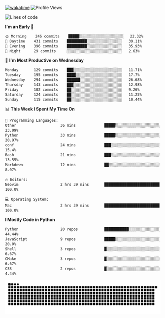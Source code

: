 [![wakatime](https://wakatime.com/badge/user/b920b284-3cde-4cd4-b72e-f7f22d050b16.svg)](https://wakatime.com/@b920b284-3cde-4cd4-b72e-f7f22d050b16)
![Profile Views](http://img.shields.io/badge/Profile%20Views-4586-blue)
<!--START_SECTION:waka-->
![Lines of code](https://img.shields.io/badge/From%20Hello%20World%20I%27ve%20Written--774%20Thousand%20lines%20of%20code-blue)

**I'm an Early 🐤** 

```text
🌞 Morning    246 commits    █████░░░░░░░░░░░░░░░░░░░░   22.32% 
🌆 Daytime    431 commits    █████████░░░░░░░░░░░░░░░░   39.11% 
🌃 Evening    396 commits    █████████░░░░░░░░░░░░░░░░   35.93% 
🌙 Night      29 commits     ░░░░░░░░░░░░░░░░░░░░░░░░░   2.63%

```
📅 **I'm Most Productive on Wednesday** 

```text
Monday       129 commits    ███░░░░░░░░░░░░░░░░░░░░░░   11.71% 
Tuesday      195 commits    ████░░░░░░░░░░░░░░░░░░░░░   17.7% 
Wednesday    294 commits    ██████░░░░░░░░░░░░░░░░░░░   26.68% 
Thursday     143 commits    ███░░░░░░░░░░░░░░░░░░░░░░   12.98% 
Friday       102 commits    ██░░░░░░░░░░░░░░░░░░░░░░░   9.26% 
Saturday     124 commits    ██░░░░░░░░░░░░░░░░░░░░░░░   11.25% 
Sunday       115 commits    ██░░░░░░░░░░░░░░░░░░░░░░░   10.44%

```


📊 **This Week I Spent My Time On** 

```text
💬 Programming Languages: 
Other                    36 mins             █████░░░░░░░░░░░░░░░░░░░░   23.09% 
Python                   33 mins             █████░░░░░░░░░░░░░░░░░░░░   20.97% 
conf                     24 mins             ███░░░░░░░░░░░░░░░░░░░░░░   15.4% 
Bash                     21 mins             ███░░░░░░░░░░░░░░░░░░░░░░   13.55% 
Markdown                 12 mins             ██░░░░░░░░░░░░░░░░░░░░░░░   8.07%

🔥 Editors: 
Neovim                   2 hrs 39 mins       █████████████████████████   100.0%

💻 Operating System: 
Mac                      2 hrs 39 mins       █████████████████████████   100.0%

```

**I Mostly Code in Python** 

```text
Python                   20 repos            ███████████░░░░░░░░░░░░░░   44.44% 
JavaScript               9 repos             █████░░░░░░░░░░░░░░░░░░░░   20.0% 
Shell                    3 repos             █░░░░░░░░░░░░░░░░░░░░░░░░   6.67% 
CMake                    3 repos             █░░░░░░░░░░░░░░░░░░░░░░░░   6.67% 
CSS                      2 repos             █░░░░░░░░░░░░░░░░░░░░░░░░   4.44%

```



<!--END_SECTION:waka-->
![Snake animation](https://raw.githubusercontent.com/timmypidashev/timmypidashev/main/commits.svg)
